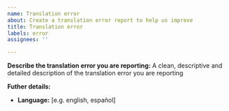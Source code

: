 ```yaml
---
name: Translation error
about: Create a translation error report to help us improve
title: Translation error
labels: error
assignees: ''

---
```


**Describe the translation error you are reporting:**
A clean, descriptive and detailed description of the translation error you are reporting

**Futher details:**
- **Language:** [e.g. english, español]
